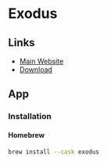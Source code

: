 # Exodus

## Links

- [Main Website](https://exodus.com)
- [Download](https://exodus.com/download/)

## App

### Installation

#### Homebrew

```sh
brew install --cask exodus
```
